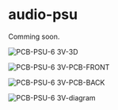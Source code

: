 # audio-psu

Comming soon.

![PCB-PSU-6 3V-3D](https://github.com/user-attachments/assets/297324e6-7568-4d8d-bd0f-78f4af84e53b)

![PCB-PSU-6 3V-PCB-FRONT](https://github.com/user-attachments/assets/28b6e5d2-f0fa-49e5-9ea4-c9de7adc566c)

![PCB-PSU-6 3V-PCB-BACK](https://github.com/user-attachments/assets/f7369750-7370-460e-b9d3-b49c1620e678)

![PCB-PSU-6 3V-diagram](https://github.com/user-attachments/assets/07defd74-45ef-439d-b4f3-4eea9ffafdba)
